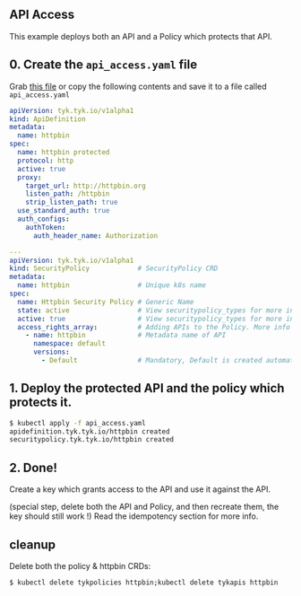 ## API Access

This example deploys both an API and a Policy which protects that API.

## 0. Create the `api_access.yaml` file 

Grab [this file](./api_access.yaml) or copy the following contents and save it to a file called `api_access.yaml`
```yaml
apiVersion: tyk.tyk.io/v1alpha1
kind: ApiDefinition
metadata:
  name: httpbin
spec:
  name: httpbin protected
  protocol: http
  active: true
  proxy:
    target_url: http://httpbin.org
    listen_path: /httpbin
    strip_listen_path: true
  use_standard_auth: true
  auth_configs:
    authToken:
      auth_header_name: Authorization

---
apiVersion: tyk.tyk.io/v1alpha1
kind: SecurityPolicy            # SecurityPolicy CRD
metadata:
  name: httpbin                 # Unique k8s name
spec:
  name: Httpbin Security Policy # Generic Name
  state: active                 # View securitypolicy_types for more info
  active: true                  # View securitypolicy_types for more info
  access_rights_array:          # Adding APIs to the Policy. More info just below
    - name: httpbin             # Metadata name of API
      namespace: default
      versions:
        - Default               # Mandatory, Default is created automatically
```

## 1. Deploy the protected API and the policy which protects it.

```bash
$ kubectl apply -f api_access.yaml
apidefinition.tyk.tyk.io/httpbin created
securitypolicy.tyk.tyk.io/httpbin created
```

## 2. Done!

Create a key which grants access to the API and use it against the API.

(special step, delete both the API and Policy, and then recreate them, the key should still work !) Read the idempotency section for more info.

## cleanup
Delete both the policy & httpbin CRDs:
```
$ kubectl delete tykpolicies httpbin;kubectl delete tykapis httpbin
```
